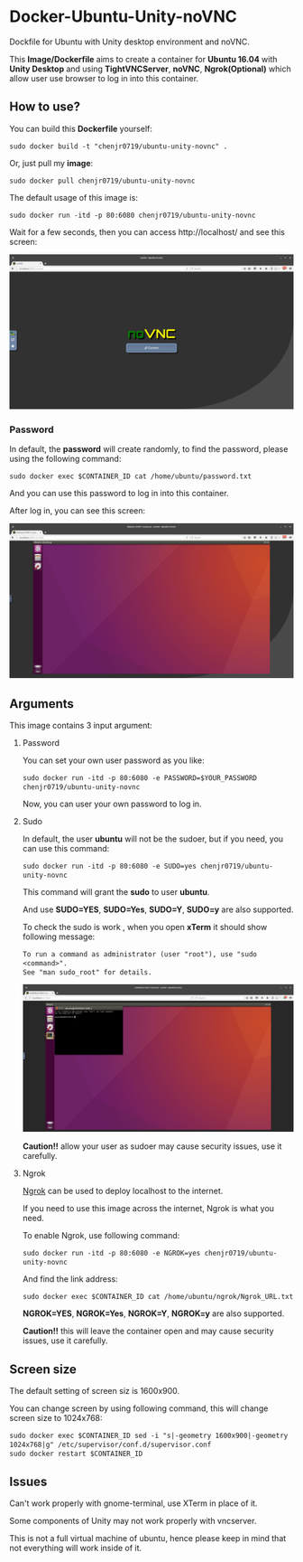# Docker-Ubuntu-Unity-noVNC

Dockfile for Ubuntu with Unity desktop environment and noVNC. 

This **Image/Dockerfile** aims to create a container for **Ubuntu 16.04** with **Unity Desktop** and using **TightVNCServer**, **noVNC**, **Ngrok(Optional)** which allow user use browser to log in into this container.


## How to use?

You can build this **Dockerfile** yourself:

```
sudo docker build -t "chenjr0719/ubuntu-unity-novnc" .
```

Or, just pull my **image**:

```
sudo docker pull chenjr0719/ubuntu-unity-novnc
```

The default usage of this image is:

```
sudo docker run -itd -p 80:6080 chenjr0719/ubuntu-unity-novnc
```

Wait for a few seconds, then you can access http://localhost/ and see this screen:

![noVNC](noVNC.png "vnc.html")


### Password

In default, the **password** will create randomly, to find the password, please using the following command:

```
sudo docker exec $CONTAINER_ID cat /home/ubuntu/password.txt
```

And you can use this password to log in into this container.

After log in, you can see this screen:

![Unity desktop](desktop.png "Unity desktop")


## Arguments

This image contains 3 input argument:

1. Password

   You can set your own user password as you like:
   ```
   sudo docker run -itd -p 80:6080 -e PASSWORD=$YOUR_PASSWORD chenjr0719/ubuntu-unity-novnc
   ```
   Now, you can user your own password to log in.

2. Sudo

   In default, the user **ubuntu** will not be the sudoer, but if you need, you can use this command:
   ```
   sudo docker run -itd -p 80:6080 -e SUDO=yes chenjr0719/ubuntu-unity-novnc
   ```

   This command will grant the **sudo** to user **ubuntu**.

   And use **SUDO=YES**, **SUDO=Yes**, **SUDO=Y**, **SUDO=y** are also supported.

   To check the sudo is work , when you open **xTerm** it should show following message:
   ```
   To run a command as administrator (user "root"), use "sudo <command>".
   See "man sudo_root" for details.
   ```

   ![sudo](sudo.png "sudo")

   **Caution!!** allow your user as sudoer may cause security issues, use it carefully.

3. Ngrok

   [Ngrok](https://ngrok.com/) can be used to deploy localhost to the internet.

   If you need to use this image across the internet, Ngrok is what you need.

   To enable Ngrok, use following command:

   ```
   sudo docker run -itd -p 80:6080 -e NGROK=yes chenjr0719/ubuntu-unity-novnc
   ```

   And find the link address:

   ```
   sudo docker exec $CONTAINER_ID cat /home/ubuntu/ngrok/Ngrok_URL.txt
   ```

   **NGROK=YES**, **NGROK=Yes**, **NGROK=Y**, **NGROK=y** are also supported.

    **Caution!!** this will leave the container open and may cause security issues, use it carefully.


## Screen size

The default setting of screen siz is 1600x900.

You can change screen by using following command, this will change screen size to 1024x768:

```
sudo docker exec $CONTAINER_ID sed -i "s|-geometry 1600x900|-geometry 1024x768|g" /etc/supervisor/conf.d/supervisor.conf
sudo docker restart $CONTAINER_ID
```


## Issues

Can't work properly with gnome-terminal, use XTerm in place of it.

Some components of Unity may not work properly with vncserver.

This is not a full virtual machine of ubuntu, hence please keep in mind that not everything will work inside of it.
